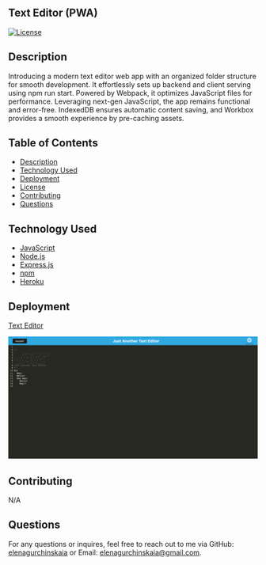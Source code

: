 ## Text Editor (PWA)

[![License](https://img.shields.io/badge/License-MIT-yellow.svg)](https://opensource.org/licenses/MIT)

## Description

Introducing a modern text editor web app with an organized folder structure for smooth development. It effortlessly sets up backend and client serving using npm run start. Powered by Webpack, it optimizes JavaScript files for performance. Leveraging next-gen JavaScript, the app remains functional and error-free. IndexedDB ensures automatic content saving, and Workbox provides a smooth experience by pre-caching assets.

## Table of Contents

- [Description](#description)
- [Technology Used](#technology-used)
- [Deployment](#deployment)
- [License](#text-editor)
- [Contributing](#contributing)
- [Questions](#questions)

## Technology Used

- [JavaScript](https://developer.mozilla.org/en-US/docs/Web/JavaScript)
- [Node.js](https://nodejs.org/en)
- [Express.js](https://expressjs.com/)
- [npm](https://www.npmjs.com/)
- [Heroku](https://www.heroku.com/platform)

## Deployment

[Text Editor](https://github.com/elenagurchinskaia/text-editor-pwa)

![alt text](./client/src/images/text-editor.png)

## Contributing

N/A

## Questions

For any questions or inquires, feel free to reach out to me via GitHub:
[elenagurchinskaia](https://github.com/elenagurchinskaia) or Email: elenagurchinskaia@gmail.com.
